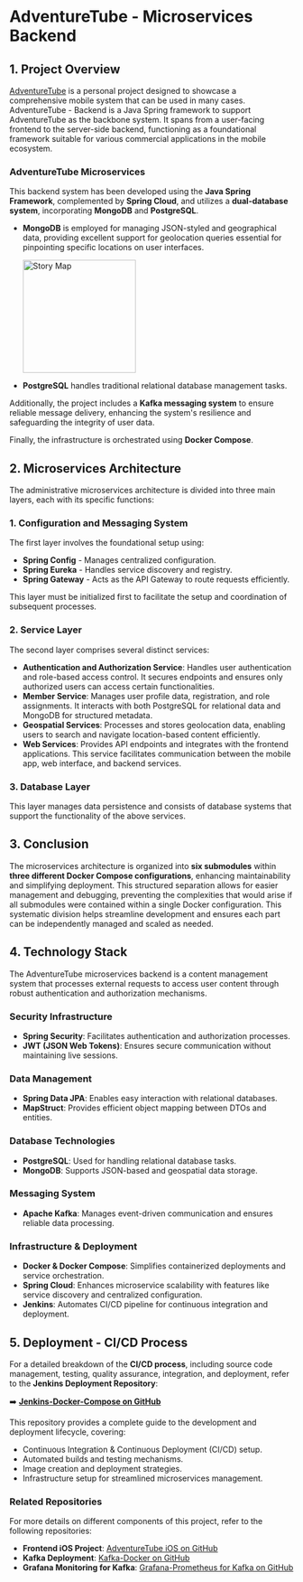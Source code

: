 # AdventureTube - Microservices Backend

## 1. Project Overview
[AdventureTube](https://adventuretube.net/) is a personal project designed to showcase a comprehensive mobile system that can be used in many cases.
AdventureTube - Backend is a Java Spring framework to support AdventureTube as the backbone system. It spans from a user-facing frontend to the server-side backend, functioning as a foundational framework suitable for various commercial applications in the mobile ecosystem.

### AdventureTube Microservices
This backend system has been developed using the **Java Spring Framework**, complemented by **Spring Cloud**, and utilizes a **dual-database system**, incorporating **MongoDB** and **PostgreSQL**.

- **MongoDB** is employed for managing JSON-styled and geographical data, providing excellent support for geolocation queries essential for pinpointing specific locations on user interfaces.

  <img src="https://adventuretube.net/wp-content/uploads/2024/05/StoryMap11.png" alt="Story Map" width="200"/>

- **PostgreSQL** handles traditional relational database management tasks.

Additionally, the project includes a **Kafka messaging system** to ensure reliable message delivery, enhancing the system's resilience and safeguarding the integrity of user data.

Finally, the infrastructure is orchestrated using **Docker Compose**.

## 2. Microservices Architecture
The administrative microservices architecture is divided into three main layers, each with its specific functions:

### 1. Configuration and Messaging System
The first layer involves the foundational setup using:
- **Spring Config** - Manages centralized configuration.
- **Spring Eureka** - Handles service discovery and registry.
- **Spring Gateway** - Acts as the API Gateway to route requests efficiently.

This layer must be initialized first to facilitate the setup and coordination of subsequent processes.

### 2. Service Layer
The second layer comprises several distinct services:
- **Authentication and Authorization Service**: Handles user authentication and role-based access control. It secures endpoints and ensures only authorized users can access certain functionalities.
- **Member Service**: Manages user profile data, registration, and role assignments. It interacts with both PostgreSQL for relational data and MongoDB for structured metadata.
- **Geospatial Services**: Processes and stores geolocation data, enabling users to search and navigate location-based content efficiently.
- **Web Services**: Provides API endpoints and integrates with the frontend applications. This service facilitates communication between the mobile app, web interface, and backend services.

### 3. Database Layer
This layer manages data persistence and consists of database systems that support the functionality of the above services.

## 3. Conclusion
The microservices architecture is organized into **six submodules** within **three different Docker Compose configurations**, enhancing maintainability and simplifying deployment. This structured separation allows for easier management and debugging, preventing the complexities that would arise if all submodules were contained within a single Docker configuration. This systematic division helps streamline development and ensures each part can be independently managed and scaled as needed.

## 4. Technology Stack
The AdventureTube microservices backend is a content management system that processes external requests to access user content through robust authentication and authorization mechanisms.

### Security Infrastructure
- **Spring Security**: Facilitates authentication and authorization processes.
- **JWT (JSON Web Tokens)**: Ensures secure communication without maintaining live sessions.

### Data Management
- **Spring Data JPA**: Enables easy interaction with relational databases.
- **MapStruct**: Provides efficient object mapping between DTOs and entities.

### Database Technologies
- **PostgreSQL**: Used for handling relational database tasks.
- **MongoDB**: Supports JSON-based and geospatial data storage.

### Messaging System
- **Apache Kafka**: Manages event-driven communication and ensures reliable data processing.

### Infrastructure & Deployment
- **Docker & Docker Compose**: Simplifies containerized deployments and service orchestration.
- **Spring Cloud**: Enhances microservice scalability with features like service discovery and centralized configuration.
- **Jenkins**: Automates CI/CD pipeline for continuous integration and deployment.

## 5. Deployment - CI/CD Process
For a detailed breakdown of the **CI/CD process**, including source code management, testing, quality assurance, integration, and deployment, refer to the **Jenkins Deployment Repository**:

➡️ **[Jenkins-Docker-Compose on GitHub](https://github.com/strider73/jenkins-docker-compose)**

This repository provides a complete guide to the development and deployment lifecycle, covering:
- Continuous Integration & Continuous Deployment (CI/CD) setup.
- Automated builds and testing mechanisms.
- Image creation and deployment strategies.
- Infrastructure setup for streamlined microservices management.

### Related Repositories
For more details on different components of this project, refer to the following repositories:
- **Frontend iOS Project**: [AdventureTube iOS on GitHub](https://github.com/strider73/AdventureTube)
- **Kafka Deployment**: [Kafka-Docker on GitHub](https://github.com/strider73/kafka-docker)
- **Grafana Monitoring for Kafka**: [Grafana-Prometheus for Kafka on GitHub](https://github.com/strider73/grafana-prometheus-for-kafka)

